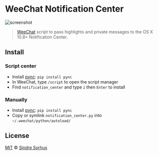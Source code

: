 # WeeChat Notification Center

![screenshot](https://raw.github.com/sindresorhus/weechat-notification-center/master/screenshot.png)

> [WeeChat](http://www.weechat.org) script to pass highlights and private messages to the OS X 10.8+ Notification Center.


## Install

### Script center

- Install [pync](https://github.com/SeTeM/pync): `pip install pync`
- In WeeChat, type `/script` to open the script manager
- Find `notification_center` and type `i` then `Enter` to install

### Manually

- Install [pync](https://github.com/SeTeM/pync): `pip install pync`
- Copy or symlink `notification_center.py` into `~/.weechat/python/autoload/`


## License

[MIT](http://opensource.org/licenses/MIT) © [Sindre Sorhus](http://sindresorhus.com)
